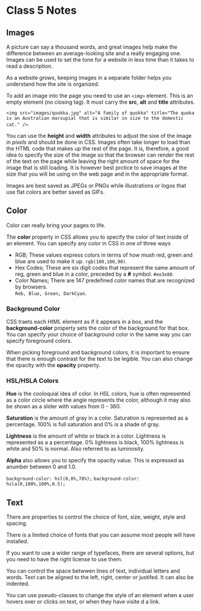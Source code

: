 # Class 5 Notes

## Images

A picture can say a thousand words, and great images help make the difference between an average-looking site and a really engaging one. Images can be used to set the tone for a website in less time than it takes to read a description.

As a website grows, keeping images in a separate folder helps you understand how the site is organized.

To add an image into the page you need to use an `<img>` element. This is an empty element (no closing tag). It must carry the **src**, **alt** and **title** attributes.

`<img src="images/quokka.jpg" alt="A family of quokka" title="The quoka is an Australian marsupial that is similar in size to the domestic cat." />`.

You can use the **height** and **width** attributes to adjust the sixe of the image in *pixels* and should be done in CSS. Images often take longer to load than the HTML code that makes up the rest of the page. It is, therefore,  a good idea to specify the size of the image so that the browser can render the rest of the text on the page while leaving the right amount of space for the image that is still loading. It is however best prctice to save images at the size that you will be using on the web page and in the appropriate format.

Images are best saved as JPEGs or PNGs while illustrations or logos that use flat colors are better saved as GIFs.


## Color

Color can really bring your pages to life.

The **color** property in CSS allows you to specify the color of text inside of an element. You can specify any color in CSS in one of three ways

- RGB; These values express colors in terms of how mush red, green and blue are used to make it up.
                  `rgb(100,100,90)`.
- Hex Codes; These are six digit codes that represent the same amount of reg, green and blue in a color, preceded by a **#** symbol.
                  `#ee3e80`.
- Color Names; There are 147 predefined color names that are recognized by browsers.                  
                  `Reb, Blue, Green, DarkCyan`.

### Background Color

CSS traets each HtML element as if it appears in a box, and the **background-color** property sets the color of the background for that box.
You can specify your choice of background color in the same way you can specify foreground colors.

When picking foreground and background colors, it is important to ensure that there is enough contrast for the text to be legible. You can also change the opacity with the **opacity** property.

### HSL/HSLA Colors

**Hue** is the cooloquial idea of color. In HSL colors, hue is often represented as a color circle where the angle represents the color, although it may also be shown as a slider with values from 0 - 360.

**Saturation** is the amount of gray in a color. Saturation is represented as a percentage. 100% is full saturation and 0% is a shade of gray.

**Lightness** is the amount of white or black in a color. Lightness is represented as a a percentage. 0% lightness is black, 100% lightness is white and 50% is normal. Also referred to as luminosity.

**Alpha** also allows you to specify the opacity value. This is expressed as anumber between 0 and 1.0.

`background-color: hsl(0,0%,78%);`
`background-color: hsla(0,100%,100%,0.5);`

## Text

There are properties to control the choice of font, size, weight, style and spacing.

There is a limited choice of fonts that you can assume most people will have installed.

If you want to use a wider range of typefaces, there are several options, but you need to have the right license to use them.

You can control the space betwwen lines of text, individual letters and words. Text can be aligned to the left, right, center or justifed. It can also be indented.

You can use pseudo-classes to change the style of an element when a user hovers over or clicks on text, or when they have visite d a link.
